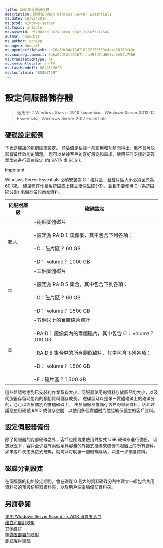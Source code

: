 ```yaml
---
title: 設定伺服器儲存體
description: 說明如何使用 Windows Server Essentials
ms.date: 10/03/2016
ms.prod: windows-server
ms.topic: article
ms.assetid: ef7ddcdd-3a74-40ca-9487-c3a6fc5155a5
author: nnamuhcs
ms.author: coreyp
manager: dongill
ms.openlocfilehash: cc76e39e84e78d210287f96353e4e4b68178f63e
ms.sourcegitcommit: 6d6a0225b1f83b71fcb494b94d666cd5e54c7566
ms.translationtype: MT
ms.contentlocale: zh-TW
ms.lasthandoff: 06/23/2020
ms.locfileid: "85267429"
---
```

# <a name="configure-server-storage"></a>設定伺服器儲存體

>適用于： Windows Server 2016 Essentials、Windows Server 2012 R2 Essentials、Windows Server 2012 Essentials

## <a name="sample-hard-disk-configurations"></a>硬碟設定範例  
 下表是建議的範例硬碟設定。 預估值是依據一般使用和功能而得出，但不會解決影響最佳效能的問題。 您可以依據客戶的喜好設定和需求，使用任何支援的硬碟類型來進行這些設定 (如 SATA 或 SCSI)。  
  
> [!IMPORTANT]
>   Windows Server Essentials 必須安裝為 C：磁片區，且磁片區大小必須至少為 60 GB。 建議您在作業系統磁碟上建立兩個磁碟分割，並且不要使用 C: (系統磁碟分割) 來儲存任何商業資料。  
  
|伺服器層級|磁碟設定|  
|------------------|------------------------|  
|進入|-兩個實體磁片<br /><br /> -設定為 RAID 1 鏡像集，其中包含下列各項：<br /><br /> -C：磁片區？ 60 GB<br /><br /> -D： volume？ 1000 GB|  
|中|-三個實體磁片<br /><br /> -設定為 RAID 5 集合，其中包含下列各項：<br /><br /> -C：磁片區？ 60 GB<br /><br /> -D： volume？ 1500 GB|  
|高|-五個以上的實體磁片總計<br /><br /> -RAID 1 鏡像集內的兩個磁片，其中包含 C： volume？ 100 GB<br /><br /> -RAID 5 集合中的所有剩餘磁片，其中包含下列各項：<br /><br /> -D： volume？ 1500 GB<br /><br /> -E：磁片區？ 1500 GB|  
  
 這些建議考慮到已安裝的作業系統大小、伺服器使用的資料存放區平均大小，以及伺服器存留時間內的預期資料儲存成長。 磁碟區可以是單一實體磁碟上的磁碟分割，也可以置於個別的實體磁碟上。 由於伺服器會儲存客戶的重要資料，因此建議您使用硬體 RAID 或儲存空間，以使用多個實體磁片並協助保護您的客戶資料。  
  
## <a name="configuring-your-server-backup"></a>設定伺服器備份  
 除了伺服器的內部硬碟之外，客戶也應考慮使用外接式 USB 硬碟來進行備份。 理想狀況下，客戶至少要有兩個足夠容量的外接式硬碟來備份伺服器上的所有資料。 如果客戶使用外接式硬碟，就可以每晚讓一個磁碟離站，以進一步保護資料。  
  
## <a name="partition-configuration"></a>磁碟分割設定  
 在伺服器的初始設定期間，會在磁碟 0 最大的資料磁碟分割中建立一組包含共用資料夾的預設伺服器資料夾，以及用戶端電腦備份資料夾。  
  
## <a name="see-also"></a>另請參閱  

 [使用 Windows Server Essentials ADK 消費者入門](Getting-Started-with-the-Windows-Server-Essentials-ADK.md)   
 [建立和自訂映射](Creating-and-Customizing-the-Image.md)   
 [其他自訂](Additional-Customizations.md)   
 [準備要部署的映射](Preparing-the-Image-for-Deployment.md)   
 [測試客戶經驗](Testing-the-Customer-Experience.md)


